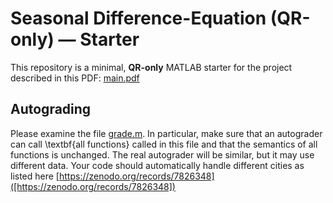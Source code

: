 # Seasonal Difference-Equation (QR-only) — Starter

This repository is a minimal, **QR-only** MATLAB starter for the project
described in this PDF: [main.pdf](./problem/main.pdf)

## Autograding

Please examine the file [grade.m](./scripts/grade.m).
In particular, make sure that an autograder can call \textbf{all functions}
called in this file and that the semantics of all functions is unchanged.
The real autograder will be similar, but it may use different data. Your
code should automatically handle different cities as listed here
[https://zenodo.org/records/7826348]([https://zenodo.org/records/7826348])


